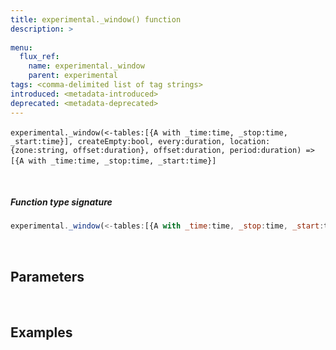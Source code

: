 ```yaml
---
title: experimental._window() function
description: >
  
menu:
  flux_ref:
    name: experimental._window
    parent: experimental
tags: <comma-delimited list of tag strings>
introduced: <metadata-introduced>
deprecated: <metadata-deprecated>
---
```

​
`experimental._window(<-tables:[{A with _time:time, _stop:time, _start:time}], createEmpty:bool, every:duration, location:{zone:string, offset:duration}, offset:duration, period:duration) => [{A with _time:time, _stop:time, _start:time}]` 
​

​
##### Function type signature
```js
experimental._window(<-tables:[{A with _time:time, _stop:time, _start:time}], createEmpty:bool, every:duration, location:{zone:string, offset:duration}, offset:duration, period:duration) => [{A with _time:time, _stop:time, _start:time}]
```
​
## Parameters
​


## Examples
​
